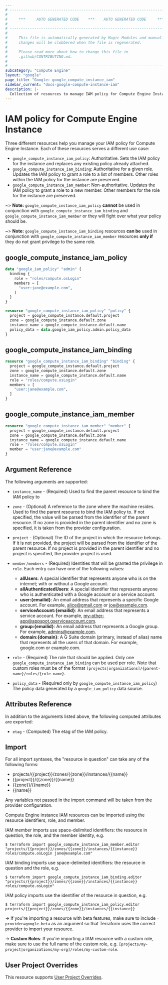 ```yaml
---
# ----------------------------------------------------------------------------
#
#     ***     AUTO GENERATED CODE    ***    AUTO GENERATED CODE     ***
#
# ----------------------------------------------------------------------------
#
#     This file is automatically generated by Magic Modules and manual
#     changes will be clobbered when the file is regenerated.
#
#     Please read more about how to change this file in
#     .github/CONTRIBUTING.md.
#
# ----------------------------------------------------------------------------
subcategory: "Compute Engine"
layout: "google"
page_title: "Google: google_compute_instance_iam"
sidebar_current: "docs-google-compute-instance-iam"
description: |-
  Collection of resources to manage IAM policy for Compute Engine Instance
---
```


# IAM policy for Compute Engine Instance
Three different resources help you manage your IAM policy for Compute Engine Instance. Each of these resources serves a different use case:

* `google_compute_instance_iam_policy`: Authoritative. Sets the IAM policy for the instance and replaces any existing policy already attached.
* `google_compute_instance_iam_binding`: Authoritative for a given role. Updates the IAM policy to grant a role to a list of members. Other roles within the IAM policy for the instance are preserved.
* `google_compute_instance_iam_member`: Non-authoritative. Updates the IAM policy to grant a role to a new member. Other members for the role for the instance are preserved.

~> **Note:** `google_compute_instance_iam_policy` **cannot** be used in conjunction with `google_compute_instance_iam_binding` and `google_compute_instance_iam_member` or they will fight over what your policy should be.

~> **Note:** `google_compute_instance_iam_binding` resources **can be** used in conjunction with `google_compute_instance_iam_member` resources **only if** they do not grant privilege to the same role.



## google\_compute\_instance\_iam\_policy

```terraform
data "google_iam_policy" "admin" {
  binding {
    role = "roles/compute.osLogin"
    members = [
      "user:jane@example.com",
    ]
  }
}

resource "google_compute_instance_iam_policy" "policy" {
  project = google_compute_instance.default.project
  zone = google_compute_instance.default.zone
  instance_name = google_compute_instance.default.name
  policy_data = data.google_iam_policy.admin.policy_data
}
```

## google\_compute\_instance\_iam\_binding

```terraform
resource "google_compute_instance_iam_binding" "binding" {
  project = google_compute_instance.default.project
  zone = google_compute_instance.default.zone
  instance_name = google_compute_instance.default.name
  role = "roles/compute.osLogin"
  members = [
    "user:jane@example.com",
  ]
}
```

## google\_compute\_instance\_iam\_member

```terraform
resource "google_compute_instance_iam_member" "member" {
  project = google_compute_instance.default.project
  zone = google_compute_instance.default.zone
  instance_name = google_compute_instance.default.name
  role = "roles/compute.osLogin"
  member = "user:jane@example.com"
}
```

## Argument Reference

The following arguments are supported:

* `instance_name` - (Required) Used to find the parent resource to bind the IAM policy to
* `zone` - (Optional) A reference to the zone where the machine resides. Used to find the parent resource to bind the IAM policy to. If not specified,
  the value will be parsed from the identifier of the parent resource. If no zone is provided in the parent identifier and no
  zone is specified, it is taken from the provider configuration.

* `project` - (Optional) The ID of the project in which the resource belongs.
    If it is not provided, the project will be parsed from the identifier of the parent resource. If no project is provided in the parent identifier and no project is specified, the provider project is used.

* `member/members` - (Required) Identities that will be granted the privilege in `role`.
  Each entry can have one of the following values:
  * **allUsers**: A special identifier that represents anyone who is on the internet; with or without a Google account.
  * **allAuthenticatedUsers**: A special identifier that represents anyone who is authenticated with a Google account or a service account.
  * **user:{emailid}**: An email address that represents a specific Google account. For example, alice@gmail.com or joe@example.com.
  * **serviceAccount:{emailid}**: An email address that represents a service account. For example, my-other-app@appspot.gserviceaccount.com.
  * **group:{emailid}**: An email address that represents a Google group. For example, admins@example.com.
  * **domain:{domain}**: A G Suite domain (primary, instead of alias) name that represents all the users of that domain. For example, google.com or example.com.

* `role` - (Required) The role that should be applied. Only one
    `google_compute_instance_iam_binding` can be used per role. Note that custom roles must be of the format
    `[projects|organizations]/{parent-name}/roles/{role-name}`.

* `policy_data` - (Required only by `google_compute_instance_iam_policy`) The policy data generated by
  a `google_iam_policy` data source.

## Attributes Reference

In addition to the arguments listed above, the following computed attributes are
exported:

* `etag` - (Computed) The etag of the IAM policy.

## Import

For all import syntaxes, the "resource in question" can take any of the following forms:

* projects/{{project}}/zones/{{zone}}/instances/{{name}}
* {{project}}/{{zone}}/{{name}}
* {{zone}}/{{name}}
* {{name}}

Any variables not passed in the import command will be taken from the provider configuration.

Compute Engine instance IAM resources can be imported using the resource identifiers, role, and member.

IAM member imports use space-delimited identifiers: the resource in question, the role, and the member identity, e.g.
```
$ terraform import google_compute_instance_iam_member.editor "projects/{{project}}/zones/{{zone}}/instances/{{instance}} roles/compute.osLogin jane@example.com"
```

IAM binding imports use space-delimited identifiers: the resource in question and the role, e.g.
```
$ terraform import google_compute_instance_iam_binding.editor "projects/{{project}}/zones/{{zone}}/instances/{{instance}} roles/compute.osLogin"
```

IAM policy imports use the identifier of the resource in question, e.g.
```
$ terraform import google_compute_instance_iam_policy.editor projects/{{project}}/zones/{{zone}}/instances/{{instance}}
```

-> If you're importing a resource with beta features, make sure to include `-provider=google-beta`
as an argument so that Terraform uses the correct provider to import your resource.

-> **Custom Roles**: If you're importing a IAM resource with a custom role, make sure to use the
 full name of the custom role, e.g. `[projects/my-project|organizations/my-org]/roles/my-custom-role`.

## User Project Overrides

This resource supports [User Project Overrides](https://www.terraform.io/docs/providers/google/guides/provider_reference.html#user_project_override).

